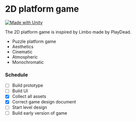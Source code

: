 # 2D platform game

[![Made with Unity](https://img.shields.io/badge/Made%20with-Unity-57b9d3.svg?style=flat&logo=unity)](https://unity3d.com)

The 2D platform game is inspired by Limbo made by PlayDead.

  - Puzzle platform game
  - Aesthetics
  - Cinematic
  - Atmospheric
  - Monochromatic
  
### Schedule
- [ ] Build prototype
- [ ] Build UI
- [x] Collect all assets
- [x] Correct game design document
- [ ] Start level design
- [ ] Build early version of game
